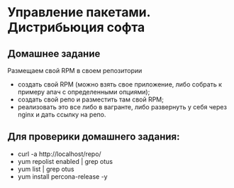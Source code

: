 # Управление пакетами. Дистрибьюция софта

## Домашнее задание

Размещаем свой RPM в своем репозитории

- создать свой RPM (можно взять свое приложение, либо собрать к примеру апач с определенными опциями);
- создать свой репо и разместить там свой RPM;
- реализовать это все либо в вагранте, либо развернуть у себя через nginx и дать ссылку на репо.

## Для проверики домашнего задания:
- curl -a http://localhost/repo/
- yum repolist enabled | grep otus
- yum list | grep otus
- yum install percona-release -y
